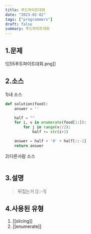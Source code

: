 ```yaml
---
title: 푸드파이트대회
date: "2023-02-02"
tags: ["programmers"]
draft: false
summary: 푸드파이트대회
---
```


## 1.문제

![[55푸트파이트대회.png]]

## 2.소스

1)내 소스

```python
def solution(food):
    answer = ''

    half = ""
    for i, v in enumerate(food[1:]):
        for j in range(v//2):
            half += str(i+1)

    answer = half + '0' + half[::-1]
    return answer
```

2)다른사람 소스

```python

```

## 3.설명

> 뒤집는거 []::-1]

## 4.사용된 유형

1. [[slicing]]
2. [[enumerate]]
